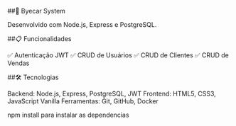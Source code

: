 ##🚗 Byecar System

Desenvolvido com Node.js, Express e PostgreSQL.

##📋 Funcionalidades

✅ Autenticação JWT
✅ CRUD de Usuários
✅ CRUD de Clientes
✅ CRUD de Vendas

##🛠️ Tecnologias

Backend: Node.js, Express, PostgreSQL, JWT
Frontend: HTML5, CSS3, JavaScript Vanilla
Ferramentas: Git, GitHub, Docker

npm install para instalar as dependencias
